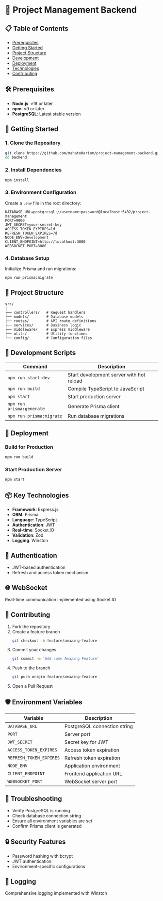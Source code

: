 # 🔧 Project Management Backend

## 📋 Table of Contents
- [Prerequisites](#prerequisites)
- [Getting Started](#getting-started)
- [Project Structure](#project-structure)
- [Development](#development)
- [Deployment](#deployment)
- [Technologies](#technologies)
- [Contributing](#contributing)

## 🛠 Prerequisites

- **Node.js**: v18 or later
- **npm**: v9 or later
- **PostgreSQL**: Latest stable version

## 🏁 Getting Started

### 1. Clone the Repository

```bash
git clone https://github.com/mahatoHariom/project-management-backend.git
cd backend
```

### 2. Install Dependencies

```bash
npm install
```

### 3. Environment Configuration

Create a `.env` file in the root directory:

```env
DATABASE_URL=postgresql://username:password@localhost:5432/project-management
PORT=9000
JWT_SECRET=your-secret-key
ACCESS_TOKEN_EXPIRES=1d
REFRESH_TOKEN_EXPIRES=7d
NODE_ENV=development
CLIENT_ENDPOINT=http://localhost:3000
WEBSOCKET_PORT=8080
```

### 4. Database Setup

Initialize Prisma and run migrations:

```bash
npm run prisma:migrate
```

## 📂 Project Structure

```
src/
│
├── controllers/   # Request handlers
├── models/        # Database models
├── routes/        # API route definitions
├── services/      # Business logic
├── middleware/    # Express middleware
├── utils/         # Utility functions
└── config/        # Configuration files
```

## 🔧 Development Scripts

| Command | Description |
|---------|-------------|
| `npm run start:dev` | Start development server with hot reload |
| `npm run build` | Compile TypeScript to JavaScript |
| `npm start` | Start production server |
| `npm run prisma:generate` | Generate Prisma client |
| `npm run prisma:migrate` | Run database migrations |

## 🚀 Deployment

### Build for Production

```bash
npm run build
```

### Start Production Server

```bash
npm start
```

## 📦 Key Technologies

- **Framework**: Express.js
- **ORM**: Prisma
- **Language**: TypeScript
- **Authentication**: JWT
- **Real-time**: Socket.IO
- **Validation**: Zod
- **Logging**: Winston

## 🔐 Authentication

- JWT-based authentication
- Refresh and access token mechanism

## 🌐 WebSocket

Real-time communication implemented using Socket.IO

## 🤝 Contributing

1. Fork the repository
2. Create a feature branch
   ```bash
   git checkout -b feature/amazing-feature
   ```
3. Commit your changes
   ```bash
   git commit -m 'Add some Amazing Feature'
   ```
4. Push to the branch
   ```bash
   git push origin feature/amazing-feature
   ```
5. Open a Pull Request

## 🛡️ Environment Variables

| Variable | Description |
|----------|-------------|
| `DATABASE_URL` | PostgreSQL connection string |
| `PORT` | Server port |
| `JWT_SECRET` | Secret key for JWT |
| `ACCESS_TOKEN_EXPIRES` | Access token expiration |
| `REFRESH_TOKEN_EXPIRES` | Refresh token expiration |
| `NODE_ENV` | Application environment |
| `CLIENT_ENDPOINT` | Frontend application URL |
| `WEBSOCKET_PORT` | WebSocket server port |

## 🚨 Troubleshooting

- Verify PostgreSQL is running
- Check database connection string
- Ensure all environment variables are set
- Confirm Prisma client is generated

## 🔒 Security Features

- Password hashing with bcrypt
- JWT authentication
- Environment-specific configurations

## 📝 Logging

Comprehensive logging implemented with Winston

```
